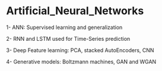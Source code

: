 # Artificial_Neural_Networks

1- ANN: Supervised learning and generalization

2- RNN and LSTM used for Time-Series prediction

3- Deep Feature learning: PCA, stacked AutoEncoders, CNN

4- Generative models: Boltzmann machines, GAN and WGAN
